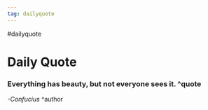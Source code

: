 ```yaml
---
tag: dailyquote
---
```


#dailyquote

# Daily Quote

### Everything has beauty, but not everyone sees it. ^quote
*-Confucius* ^author
